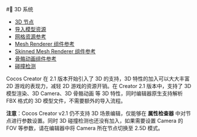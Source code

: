# 3D 系统

- [3D 节点](3d-node.md)
- [导入模型资源](import-model.md)
- [网格资源参考](mesh.md)
- [Mesh Renderer 组件参考](mesh-renderer.md)
- [Skinned Mesh Renderer 组件参考](skinned-mesh-renderer.md)
- [骨骼动画组件参考](skeleton-animation.md)
- [碰撞检测](intersect.md)

Cocos Creator 在 2.1 版本开始引入了 3D 的支持，3D 特性的加入可以大大丰富 2D 游戏的表现力，减轻 2D 游戏的资源开销。在 Creator 2.1 版本中，支持了 3D 模型渲染、3D Camera、3D 骨骼动画 等 3D 特性，同时编辑器原生支持解析 FBX 格式的 3D 模型文件，不需要额外的导入流程。

**注意**：Cocos Creator v2.1 仍不支持 3D 场景编辑，仅能够在 **属性检查器** 中对节点进行参数设置。同时 3D 碰撞检测也还没有加入，如果需要设置 Camera 的 FOV 等参数，请在编辑器中将 Camera 所在节点切换至 2.5D 模式。
